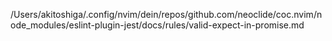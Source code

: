 /Users/akitoshiga/.config/nvim/dein/repos/github.com/neoclide/coc.nvim/node_modules/eslint-plugin-jest/docs/rules/valid-expect-in-promise.md